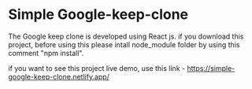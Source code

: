 # Simple Google-keep-clone

The Google keep clone is developed using React js.
if you download this project, before using this please intall node_module folder by using this comment "npm install".

if you want to see this project live demo, use this link - https://simple-google-keep-clone.netlify.app/

